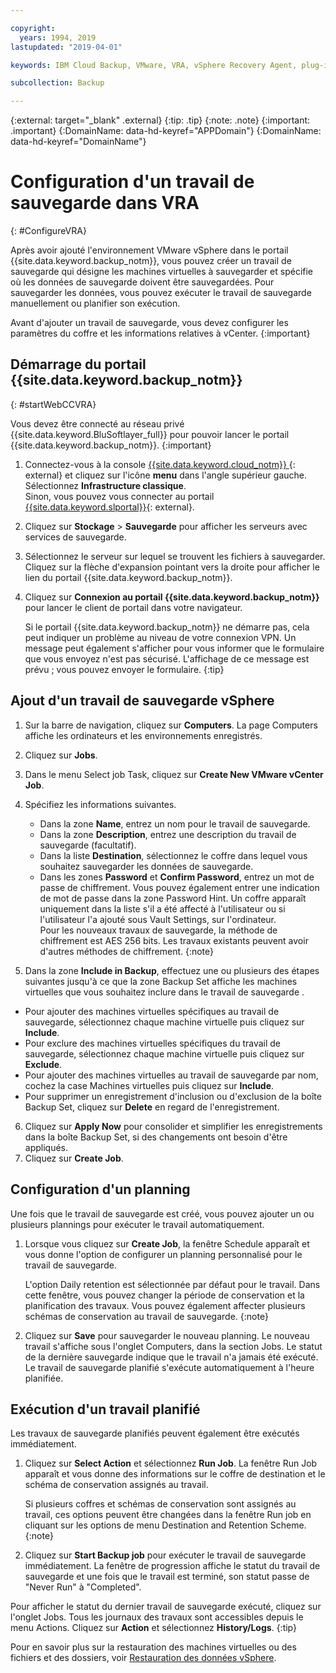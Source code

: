 ```yaml
---

copyright:
  years: 1994, 2019
lastupdated: "2019-04-01"

keywords: IBM Cloud Backup, VMware, VRA, vSphere Recovery Agent, plug-in, plugin, EVault, Carbonite, vSphere

subcollection: Backup

---
```

{:external: target="_blank" .external}
{:tip: .tip}
{:note: .note}
{:important: .important}
{:DomainName: data-hd-keyref="APPDomain"}
{:DomainName: data-hd-keyref="DomainName"}

# Configuration d'un travail de sauvegarde dans VRA
{: #ConfigureVRA}

Après avoir ajouté l'environnement VMware vSphere dans le portail {{site.data.keyword.backup_notm}}, vous pouvez créer un travail de sauvegarde qui désigne les machines virtuelles à sauvegarder et spécifie où les données de sauvegarde doivent être sauvegardées. Pour sauvegarder les données, vous pouvez exécuter le travail de sauvegarde manuellement ou planifier son exécution.

Avant d'ajouter un travail de sauvegarde, vous devez configurer les paramètres du coffre et les informations relatives à vCenter.
{:important}

## Démarrage du portail {{site.data.keyword.backup_notm}}
{: #startWebCCVRA}

Vous devez être connecté au réseau privé {{site.data.keyword.BluSoftlayer_full}} pour pouvoir lancer le portail {{site.data.keyword.backup_notm}}.
{:important}

1. Connectez-vous à la console [{{site.data.keyword.cloud_notm}} ](https://{DomainName}){: external} et cliquez sur l'icône **menu** dans l'angle supérieur gauche. Sélectionnez **Infrastructure classique**.<br/>
   Sinon, vous pouvez vous connecter au portail [{{site.data.keyword.slportal}}](https://control.softlayer.com/){: external}.
2. Cliquez sur **Stockage** > **Sauvegarde** pour afficher les serveurs avec services de sauvegarde.
3. Sélectionnez le serveur sur lequel se trouvent les fichiers à sauvegarder. Cliquez sur la flèche d'expansion pointant vers la droite pour afficher le lien du portail {{site.data.keyword.backup_notm}}.
4. Cliquez sur **Connexion au portail {{site.data.keyword.backup_notm}}** pour lancer le client de portail dans votre navigateur.

   Si le portail {{site.data.keyword.backup_notm}} ne démarre pas, cela peut indiquer un problème au niveau de votre connexion VPN. Un message peut également s'afficher pour vous informer que le formulaire que vous envoyez n'est pas sécurisé. L'affichage de ce message est prévu ; vous pouvez envoyer le formulaire.
   {:tip}

## Ajout d'un travail de sauvegarde vSphere

1. Sur la barre de navigation, cliquez sur **Computers**. La page Computers affiche les ordinateurs et les environnements enregistrés.
2. Cliquez sur **Jobs**.
3. Dans le menu Select job Task, cliquez sur **Create New VMware vCenter Job**.
4. Spécifiez les informations suivantes.
   * Dans la zone **Name**, entrez un nom pour le travail de sauvegarde.
   * Dans la zone **Description**, entrez une description du travail de sauvegarde (facultatif).
   * Dans la liste **Destination**, sélectionnez le coffre dans lequel vous souhaitez sauvegarder les données de sauvegarde.
   * Dans les zones **Password** et **Confirm Password**, entrez un mot de passe de chiffrement. Vous pouvez également entrer une indication de mot de passe dans la zone Password Hint.
   Un coffre apparaît uniquement dans la liste s'il a été affecté à l'utilisateur ou si l'utilisateur l'a ajouté sous Vault Settings, sur l'ordinateur. <br/>Pour les nouveaux travaux de sauvegarde, la méthode de chiffrement est AES 256 bits. Les travaux existants peuvent avoir d'autres méthodes de chiffrement.
   {:note}

5.	Dans la zone **Include in Backup**, effectuez une ou plusieurs des étapes suivantes jusqu'à ce que la zone Backup Set affiche les machines virtuelles que vous souhaitez inclure dans le travail de sauvegarde .

   * Pour ajouter des machines virtuelles spécifiques au travail de sauvegarde, sélectionnez chaque machine virtuelle puis cliquez sur **Include**.
   * Pour exclure des machines virtuelles spécifiques du travail de sauvegarde, sélectionnez chaque machine virtuelle puis cliquez sur **Exclude**.
   * Pour ajouter des machines virtuelles au travail de sauvegarde par nom, cochez la case Machines virtuelles puis cliquez sur **Include**.
   * Pour supprimer un enregistrement d'inclusion ou d'exclusion de la boîte Backup Set, cliquez sur **Delete** en regard de l'enregistrement.

6. Cliquez sur **Apply Now** pour consolider et simplifier les enregistrements dans la boîte Backup Set, si des changements ont besoin d'être appliqués.
7. Cliquez sur **Create Job**.

## Configuration d'un planning

Une fois que le travail de sauvegarde est créé, vous pouvez ajouter un ou plusieurs plannings pour exécuter le travail automatiquement.

1. Lorsque vous cliquez sur **Create Job**, la fenêtre Schedule apparaît et vous donne l'option de configurer un planning personnalisé pour le travail de sauvegarde.

   L'option Daily retention est sélectionnée par défaut pour le travail. Dans cette fenêtre, vous pouvez changer la période de conservation et la planification des travaux. Vous pouvez également affecter plusieurs schémas de conservation au travail de sauvegarde.
   {:note}
2. Cliquez sur **Save** pour sauvegarder le nouveau planning. Le nouveau travail s'affiche sous l'onglet Computers, dans la section Jobs. Le statut de la dernière sauvegarde indique que le travail n'a jamais été exécuté. Le travail de sauvegarde planifié s'exécute automatiquement à l'heure planifiée.

## Exécution d'un travail planifié

Les travaux de sauvegarde planifiés peuvent également être exécutés immédiatement.

1. Cliquez sur **Select Action** et sélectionnez **Run Job**. La fenêtre Run Job apparaît et vous donne des informations sur le coffre de destination et le schéma de conservation assignés au travail.

   Si plusieurs coffres et schémas de conservation sont assignés au travail, ces options peuvent être changées dans la fenêtre Run job en cliquant sur les options de menu Destination and Retention Scheme.
   {:note}
2. Cliquez sur **Start Backup job** pour exécuter le travail de sauvegarde immédiatement. La fenêtre de progression affiche le statut du travail de sauvegarde et une fois que le travail est terminé, son statut passe de "Never Run" à "Completed".

Pour afficher le statut du dernier travail de sauvegarde exécuté, cliquez sur l'onglet Jobs. Tous les journaux des travaux sont accessibles depuis le menu Actions. Cliquez sur **Action** et sélectionnez **History/Logs**.
{:tip}

Pour en savoir plus sur la restauration des machines virtuelles ou des fichiers et des dossiers, voir [Restauration des données vSphere](/docs/infrastructure/Backup?topic=Backup-VRARestore#VRARestore).
